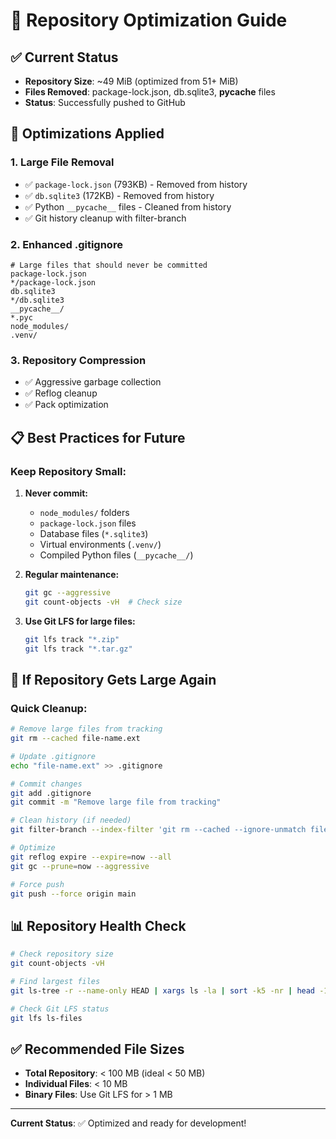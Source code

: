 # 🚀 Repository Optimization Guide

## ✅ **Current Status**
- **Repository Size**: ~49 MiB (optimized from 51+ MiB)
- **Files Removed**: package-lock.json, db.sqlite3, __pycache__ files
- **Status**: Successfully pushed to GitHub

## 🎯 **Optimizations Applied**

### **1. Large File Removal**
- ✅ `package-lock.json` (793KB) - Removed from history
- ✅ `db.sqlite3` (172KB) - Removed from history  
- ✅ Python `__pycache__` files - Cleaned from history
- ✅ Git history cleanup with filter-branch

### **2. Enhanced .gitignore**
```gitignore
# Large files that should never be committed
package-lock.json
*/package-lock.json
db.sqlite3
*/db.sqlite3
__pycache__/
*.pyc
node_modules/
.venv/
```

### **3. Repository Compression**
- ✅ Aggressive garbage collection
- ✅ Reflog cleanup
- ✅ Pack optimization

## 📋 **Best Practices for Future**

### **Keep Repository Small:**
1. **Never commit:**
   - `node_modules/` folders
   - `package-lock.json` files
   - Database files (`*.sqlite3`)
   - Virtual environments (`.venv/`)
   - Compiled Python files (`__pycache__/`)

2. **Regular maintenance:**
   ```bash
   git gc --aggressive
   git count-objects -vH  # Check size
   ```

3. **Use Git LFS for large files:**
   ```bash
   git lfs track "*.zip"
   git lfs track "*.tar.gz"
   ```

## 🚨 **If Repository Gets Large Again**

### **Quick Cleanup:**
```bash
# Remove large files from tracking
git rm --cached file-name.ext

# Update .gitignore
echo "file-name.ext" >> .gitignore

# Commit changes
git add .gitignore
git commit -m "Remove large file from tracking"

# Clean history (if needed)
git filter-branch --index-filter 'git rm --cached --ignore-unmatch file-name.ext' --prune-empty -- --all

# Optimize
git reflog expire --expire=now --all
git gc --prune=now --aggressive

# Force push
git push --force origin main
```

## 📊 **Repository Health Check**
```bash
# Check repository size
git count-objects -vH

# Find largest files
git ls-tree -r --name-only HEAD | xargs ls -la | sort -k5 -nr | head -10

# Check Git LFS status
git lfs ls-files
```

## ✅ **Recommended File Sizes**
- **Total Repository**: < 100 MB (ideal < 50 MB)
- **Individual Files**: < 10 MB
- **Binary Files**: Use Git LFS for > 1 MB

---
**Current Status**: ✅ Optimized and ready for development!
